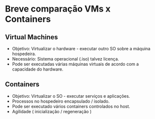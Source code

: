 # Breve comparação VMs x Containers

## Virtual Machines

- Objetivo: Virtualizar o hardware - executar outro SO sobre a máquina hospedeira.
- Necessário: Sistema operacional (.iso) talvez licença.
- Pode ser executadas várias máquinas virtuais de acordo com a capacidade do hardware.

## Containers

- Objetivo: Virtualizar o SO - executar serviços e aplicações.
- Processos no hospedeiro encapsulado / isolado.
- Pode ser executado vários containers controlados no host.
- Agilidade ( inicialização / regeneração )
